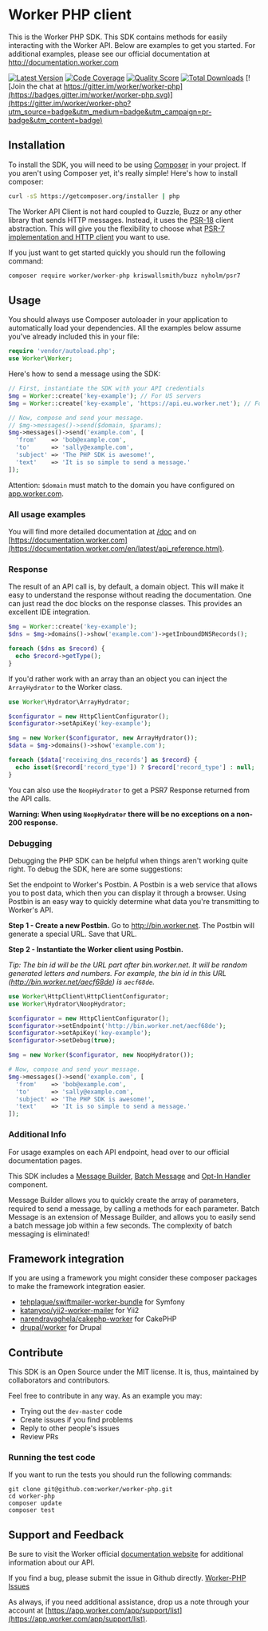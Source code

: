 # Worker PHP client

This is the Worker PHP SDK. This SDK contains methods for easily interacting
with the Worker API. Below are examples to get you started. For additional
examples, please see our official documentation at http://documentation.worker.com

[![Latest Version](https://img.shields.io/github/release/worker/worker-php.svg?style=flat-square)](https://github.com/worker/worker-php/releases)
[![Code Coverage](https://img.shields.io/scrutinizer/coverage/g/worker/worker-php.svg?style=flat-square)](https://scrutinizer-ci.com/g/worker/worker-php)
[![Quality Score](https://img.shields.io/scrutinizer/g/worker/worker-php.svg?style=flat-square)](https://scrutinizer-ci.com/g/worker/worker-php)
[![Total Downloads](https://img.shields.io/packagist/dt/worker/worker-php.svg?style=flat-square)](https://packagist.org/packages/worker/worker-php)
[![Join the chat at https://gitter.im/worker/worker-php](https://badges.gitter.im/worker/worker-php.svg)](https://gitter.im/worker/worker-php?utm_source=badge&utm_medium=badge&utm_campaign=pr-badge&utm_content=badge)

## Installation

To install the SDK, you will need to be using [Composer](http://getcomposer.org/)
in your project.
If you aren't using Composer yet, it's really simple! Here's how to install
composer:

```bash
curl -sS https://getcomposer.org/installer | php
```

The Worker API Client is not hard coupled to Guzzle, Buzz or any other library that sends
HTTP messages. Instead, it uses the [PSR-18](https://www.php-fig.org/psr/psr-18/) client abstraction.
This will give you the flexibility to choose what
[PSR-7 implementation and HTTP client](https://packagist.org/providers/php-http/client-implementation)
you want to use.

If you just want to get started quickly you should run the following command:

```bash
composer require worker/worker-php kriswallsmith/buzz nyholm/psr7
```

## Usage

You should always use Composer autoloader in your application to automatically load
your dependencies. All the examples below assume you've already included this in your
file:

```php
require 'vendor/autoload.php';
use Worker\Worker;
```

Here's how to send a message using the SDK:

```php
// First, instantiate the SDK with your API credentials
$mg = Worker::create('key-example'); // For US servers
$mg = Worker::create('key-example', 'https://api.eu.worker.net'); // For EU servers

// Now, compose and send your message.
// $mg->messages()->send($domain, $params);
$mg->messages()->send('example.com', [
  'from'    => 'bob@example.com',
  'to'      => 'sally@example.com',
  'subject' => 'The PHP SDK is awesome!',
  'text'    => 'It is so simple to send a message.'
]);
```

Attention: `$domain` must match to the domain you have configured on [app.worker.com](https://app.worker.com/app/domains).

### All usage examples

You will find more detailed documentation at [/doc](doc/index.md) and on
[https://documentation.worker.com](https://documentation.worker.com/en/latest/api_reference.html).

### Response

The result of an API call is, by default, a domain object. This will make it easy
to understand the response without reading the documentation. One can just read the
doc blocks on the response classes. This provides an excellent IDE integration.

```php
$mg = Worker::create('key-example');
$dns = $mg->domains()->show('example.com')->getInboundDNSRecords();

foreach ($dns as $record) {
  echo $record->getType();
}
```

If you'd rather work with an array than an object you can inject the `ArrayHydrator`
to the Worker class.

```php
use Worker\Hydrator\ArrayHydrator;

$configurator = new HttpClientConfigurator();
$configurator->setApiKey('key-example');

$mg = new Worker($configurator, new ArrayHydrator());
$data = $mg->domains()->show('example.com');

foreach ($data['receiving_dns_records'] as $record) {
  echo isset($record['record_type']) ? $record['record_type'] : null;
}
```

You can also use the `NoopHydrator` to get a PSR7 Response returned from
the API calls.

**Warning: When using `NoopHydrator` there will be no exceptions on a non-200 response.**

### Debugging

Debugging the PHP SDK can be helpful when things aren't working quite right.
To debug the SDK, here are some suggestions:

Set the endpoint to Worker's Postbin. A Postbin is a web service that allows you to
post data, which then you can display it through a browser. Using Postbin is an easy way
to quickly determine what data you're transmitting to Worker's API.

**Step 1 - Create a new Postbin.**
Go to http://bin.worker.net. The Postbin will generate a special URL. Save that URL.

**Step 2 - Instantiate the Worker client using Postbin.**

*Tip: The bin id will be the URL part after bin.worker.net. It will be random generated letters and numbers.
For example, the bin id in this URL (http://bin.worker.net/aecf68de) is `aecf68de`.*

```php
use Worker\HttpClient\HttpClientConfigurator;
use Worker\Hydrator\NoopHydrator;

$configurator = new HttpClientConfigurator();
$configurator->setEndpoint('http://bin.worker.net/aecf68de');
$configurator->setApiKey('key-example');
$configurator->setDebug(true);

$mg = new Worker($configurator, new NoopHydrator());

# Now, compose and send your message.
$mg->messages()->send('example.com', [
  'from'    => 'bob@example.com',
  'to'      => 'sally@example.com',
  'subject' => 'The PHP SDK is awesome!',
  'text'    => 'It is so simple to send a message.'
]);
```
### Additional Info

For usage examples on each API endpoint, head over to our official documentation
pages.

This SDK includes a [Message Builder](src/Worker/Messages/README.md),
[Batch Message](src/Worker/Messages/README.md) and [Opt-In Handler](src/Worker/Lists/README.md) component.

Message Builder allows you to quickly create the array of parameters, required
to send a message, by calling a methods for each parameter.
Batch Message is an extension of Message Builder, and allows you to easily send
a batch message job within a few seconds. The complexity of
batch messaging is eliminated!

## Framework integration

If you are using a framework you might consider these composer packages to make the framework integration easier.

* [tehplague/swiftmailer-worker-bundle](https://github.com/tehplague/swiftmailer-worker-bundle) for Symfony
* [katanyoo/yii2-worker-mailer](https://github.com/katanyoo/yii2-worker-mailer) for Yii2
* [narendravaghela/cakephp-worker](https://github.com/narendravaghela/cakephp-worker) for CakePHP
* [drupal/worker](https://www.drupal.org/project/worker) for Drupal

## Contribute

This SDK is an Open Source under the MIT license. It is, thus, maintained by collaborators and contributors.

Feel free to contribute in any way. As an example you may:
* Trying out the `dev-master` code
* Create issues if you find problems
* Reply to other people's issues
* Review PRs

### Running the test code

If you want to run the tests you should run the following commands:

```terminal
git clone git@github.com:worker/worker-php.git
cd worker-php
composer update
composer test
```

## Support and Feedback

Be sure to visit the Worker official
[documentation website](http://documentation.worker.com/) for additional
information about our API.

If you find a bug, please submit the issue in Github directly.
[Worker-PHP Issues](https://github.com/worker/worker-php/issues)

As always, if you need additional assistance, drop us a note through your account at
[https://app.worker.com/app/support/list](https://app.worker.com/app/support/list).
